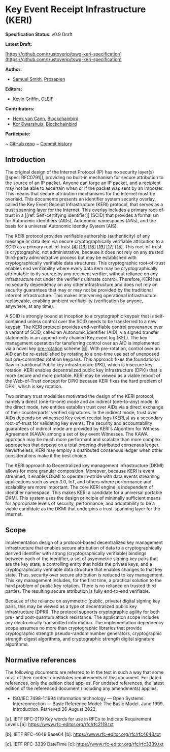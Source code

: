 Key Event Receipt Infrastructure (KERI)
==================

**Specification Status**: v0.9 Draft

**Latest Draft:**

[https://github.com/trustoverip/tswg-keri-specification](https://github.com/trustoverip/tswg-keri-specification)

**Author:**

- [Samuel Smith](https://github.com/SmithSamuelM), [Prosapien](https://prosapien.com/)

**Editors:**

- [Kevin Griffin](https://github.com/m00sey), [GLEIF](https://gleif.org/)

**Contributors:**

- [Henk van Cann](https://github.com/henkvancann), [Blockchainbird](https://blockchainbird.org/)
- [Kor Dwarshuis](https://github.com/kordwarshuis), [Blockchainbird](https://blockchainbird.org/)

**Participate:**

~ [GitHub repo](https://github.com/trustoverip/tswg-keri-specification)
~ [Commit history](https://github.com/trustoverip/tswg-keri-specification/commits/main)

## Introduction

The original design of the Internet Protocol (IP) has no security layer(s) [[spec: RFC0791]], providing no built-in mechanism for secure attribution to the source of an IP packet. Anyone can forge an IP packet, and a recipient may not be able to ascertain when or if the packet was sent by an imposter. This means that secure attribution mechanisms for the Internet must be overlaid. This documents presents an identifier system security overlay, called the Key Event Receipt Infrastructure (KERI) protocol, that serves as a trust spanning layer for the Internet. This overlay includes a primary root-of-trust in a [[ref: Self-certifying identifier]] (SCID) that provides a formalism for Autonomic identifiers (AIDs), Autonomic namespaces (ANs), and the basis for a universal Autonomic Identity System (AIS).

The KERI protocol provides verifiable authorship (authenticity) of any message or data item via secure cryptographically verifiable attribution to a SCID as a primary root-of-trust [[4](#ref4)] [[16](#ref16)] [[18](#ref18)] [[19](#ref19)] [[17](#ref17)] [[15](#ref15)]. This root-of-trust is cryptographic, not administrative, because it does not rely on any trusted third-party administrative process but may be established with cryptographically verifiable data structures. This cryptographic root-of-trust enables end verifiability where every data item may be cryptographically attributable to its source by any recipient verifier, without reliance on any infrastructure not under the verifier's ultimate control. Therefore, KERI has no security dependency on any other infrastructure and does not rely on security guarantees that may or may not be provided by the traditional internet infrastructure. This makes intervening operational infrastructure replaceable, enabling ambient verifiability (verification by anyone, anywhere, at any time). 

A SCID is strongly bound at inception to a cryptographic keypair that is self-contained unless control over the SCID needs to be transferred to a new keypair. The KERI protocol provides end-verifiable control provenance over a variant of SCID, called an Autonomic identifier (AID), via signed transfer statements in an append-only chained Key event log (KEL). The key management operation for tansferring control over an AID is implemented via a novel key [pre-rotation](#pre-rotation) scheme [[6](#ref6)]. With pre-rotation, control over an AID can be re-established by rotating to a one-time use set of unexposed but pre-committed rotation keypairs. This approach fixes the foundational flaw in traditional Public key infrastructure (PKI), which is insecure key rotation. KERI enables decentralized public key infrastructure (DPKI) that is more secure and more portable. KERI may be viewed as a viable reboot of the Web-of-Trust concept for DPKI because KERI fixes the hard problem of DPKI, which is key rotation. 

Two primary trust modalities motivated the design of the KERI protocol, namely a direct (one-to-one) mode and an indirect (one-to-any) mode. In the direct mode, two entities establish trust over AIDs via a direct exchange of their counterparts' verified signatures. In the indirect mode, trust over AIDs depends on witnessed Key event receipt logs (KERLs) as a secondary root-of-trust for validating key events. The security and accountability guarantees of indirect mode are provided by KERI’s Algorithm for Witness Agreement (KAWA) among a set of key event Witnesses. The KAWA approach may be much more performant and scalable than more complex approaches that depend on a total ordering distributed consensus ledger. Nevertheless, KERI may employ a distributed consensus ledger when other considerations make it the best choice. 

The KERI approach to Decentralized key management infrastructure (DKMI) allows for more granular composition. Moreover, because KERI is event streamed, it enables DKMI to operate in-stride with data events streaming applications such as web 3.0, IoT, and others where performance and scalability are more important. The core KERI engine is independent of identifier namespace. This makes KERI a candidate for a universal portable DKMI. This system uses the design principle of minimally sufficient means for appropriate levels of security, performance, and adoptability to be a viable candidate as the DKMI that underpins a trust-spanning layer for the Internet. 

## Scope

Implementation design of a protocol-based decentralized key management infrastructure that enables secure attribution of data to a cryptographically derived identifier with strong (cryptographically verifiable) bindings between each of the identifier, a set of asymmetric signing key pairs that are the key state, a controlling entity that holds the private keys, and a cryptographically verifiable data structure that enables changes to that key state. Thus, security over secure attribution is reduced to key management. This key management includes, for the first time, a practical solution to the hard problem of public key rotation. There is no reliance on trusted third parties. The resulting secure attribution is fully end-to-end verifiable.

Because of the reliance on asymmetric (public, private) digital signing key pairs, this may be viewed as a type of decentralized public key infrastructure (DPKI). The protocol supports cryptographic agility for both pre- and post-quantum attack resistance. The application scope includes any electronically transmitted information. The implementation dependency scope assumes no more than cryptographic libraries that provide cryptographic strength pseudo-random number generators, cryptographic strength digest algorithms, and cryptographic strength digital signature algorithms.

## Normative references

The following documents are referred to in the text in such a way that some or all of their content constitutes requirements of this document. For dated references, only the edition cited applies. For undated references, the latest edition of the referenced document (including any amendments) applies.

* ISO/IEC 7498-1:1994 Information technology — Open Systems Interconnection — Basic Reference Model: The Basic Model. June 1999. Introduction. Retrieved 26 August 2022.

[a]. IETF RFC-2119 Key words for use in RFCs to Indicate Requirement Levels
[a]: https://www.rfc-editor.org/rfc/rfc2119.txt

[b]. IETF RFC-4648 Base64 
[b]: https://www.rfc-editor.org/rfc/rfc4648.txt

[c]. IETF RFC-3339 DateTime 
[c]: https://www.rfc-editor.org/rfc/rfc3339.txt
